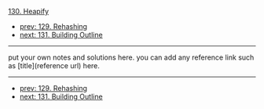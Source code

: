 [130. Heapify](http://www.lintcode.com/problem/heapify)

- [prev: 129. Rehashing](129-rehashing.md)
- [next: 131. Building Outline](131-building-outline.md)

---

put your own notes and solutions here.
you can add any reference link such as [title](reference url) here.

---

- [prev: 129. Rehashing](129-rehashing.md)
- [next: 131. Building Outline](131-building-outline.md)
